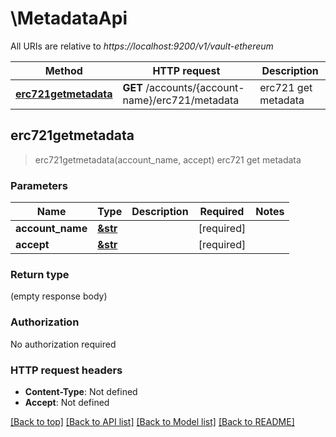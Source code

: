 # \MetadataApi

All URIs are relative to *https://localhost:9200/v1/vault-ethereum*

Method | HTTP request | Description
------------- | ------------- | -------------
[**erc721getmetadata**](MetadataApi.md#erc721getmetadata) | **GET** /accounts/{account-name}/erc721/metadata | erc721 get metadata



## erc721getmetadata

> erc721getmetadata(account_name, accept)
erc721 get metadata

### Parameters


Name | Type | Description  | Required | Notes
------------- | ------------- | ------------- | ------------- | -------------
**account_name** | [**&str**](.md) |  | [required] |
**accept** | [**&str**](.md) |  | [required] |

### Return type

 (empty response body)

### Authorization

No authorization required

### HTTP request headers

- **Content-Type**: Not defined
- **Accept**: Not defined

[[Back to top]](#) [[Back to API list]](../README.md#documentation-for-api-endpoints) [[Back to Model list]](../README.md#documentation-for-models) [[Back to README]](../README.md)

